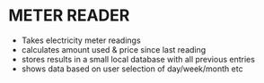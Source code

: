 # METER READER

-   Takes electricity meter readings
-   calculates amount used & price since last reading
-   stores results in a small local database with all previous entries
-   shows data based on user selection of day/week/month etc

